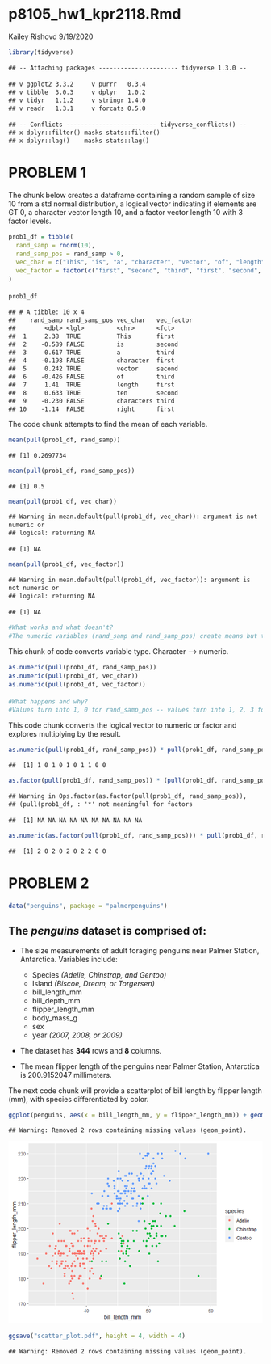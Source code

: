p8105\_hw1\_kpr2118.Rmd
================
Kailey Rishovd
9/19/2020

``` r
library(tidyverse)
```

    ## -- Attaching packages ---------------------- tidyverse 1.3.0 --

    ## v ggplot2 3.3.2     v purrr   0.3.4
    ## v tibble  3.0.3     v dplyr   1.0.2
    ## v tidyr   1.1.2     v stringr 1.4.0
    ## v readr   1.3.1     v forcats 0.5.0

    ## -- Conflicts ------------------------- tidyverse_conflicts() --
    ## x dplyr::filter() masks stats::filter()
    ## x dplyr::lag()    masks stats::lag()

# PROBLEM 1

The chunk below creates a dataframe containing a random sample of size
10 from a std normal distribution, a logical vector indicating if
elements are GT 0, a character vector length 10, and a factor vector
length 10 with 3 factor levels.

``` r
prob1_df = tibble(
  rand_samp = rnorm(10),
  rand_samp_pos = rand_samp > 0,
  vec_char = c("This", "is", "a", "character", "vector", "of", "length", "ten", "characters", "right"),
  vec_factor = factor(c("first", "second", "third", "first", "second", "third", "first", "second", "third", "first"))
)

prob1_df
```

    ## # A tibble: 10 x 4
    ##    rand_samp rand_samp_pos vec_char   vec_factor
    ##        <dbl> <lgl>         <chr>      <fct>     
    ##  1     2.38  TRUE          This       first     
    ##  2    -0.589 FALSE         is         second    
    ##  3     0.617 TRUE          a          third     
    ##  4    -0.198 FALSE         character  first     
    ##  5     0.242 TRUE          vector     second    
    ##  6    -0.426 FALSE         of         third     
    ##  7     1.41  TRUE          length     first     
    ##  8     0.633 TRUE          ten        second    
    ##  9    -0.230 FALSE         characters third     
    ## 10    -1.14  FALSE         right      first

The code chunk attempts to find the mean of each variable.

``` r
mean(pull(prob1_df, rand_samp))
```

    ## [1] 0.2697734

``` r
mean(pull(prob1_df, rand_samp_pos))
```

    ## [1] 0.5

``` r
mean(pull(prob1_df, vec_char))
```

    ## Warning in mean.default(pull(prob1_df, vec_char)): argument is not numeric or
    ## logical: returning NA

    ## [1] NA

``` r
mean(pull(prob1_df, vec_factor))
```

    ## Warning in mean.default(pull(prob1_df, vec_factor)): argument is not numeric or
    ## logical: returning NA

    ## [1] NA

``` r
#What works and what doesn't?
#The numeric variables (rand_samp and rand_samp_pos) create means but the non-numeric variables (vec_char and vec_factor) return NA.
```

This chunk of code converts variable type. Character –\> numeric.

``` r
as.numeric(pull(prob1_df, rand_samp_pos))
as.numeric(pull(prob1_df, vec_char))
as.numeric(pull(prob1_df, vec_factor))

#What happens and why? 
#Values turn into 1, 0 for rand_samp_pos -- values turn into 1, 2, 3 for vec_factor -- values for vec_char result in NA. Vec_char is non-numeric and has no numeric conversion. This is just like the means example above. 
```

This code chunk converts the logical vector to numeric or factor and
explores multiplying by the result.

``` r
as.numeric(pull(prob1_df, rand_samp_pos)) * pull(prob1_df, rand_samp_pos)
```

    ##  [1] 1 0 1 0 1 0 1 1 0 0

``` r
as.factor(pull(prob1_df, rand_samp_pos)) * (pull(prob1_df, rand_samp_pos))
```

    ## Warning in Ops.factor(as.factor(pull(prob1_df, rand_samp_pos)),
    ## (pull(prob1_df, : '*' not meaningful for factors

    ##  [1] NA NA NA NA NA NA NA NA NA NA

``` r
as.numeric(as.factor(pull(prob1_df, rand_samp_pos))) * pull(prob1_df, rand_samp_pos)
```

    ##  [1] 2 0 2 0 2 0 2 2 0 0

# PROBLEM 2

``` r
data("penguins", package = "palmerpenguins")
```

## The *penguins* dataset is comprised of:

  - The size measurements of adult foraging penguins near Palmer
    Station, Antarctica. Variables include:
    
      - Species *(Adelie, Chinstrap, and Gentoo)*
      - Island *(Biscoe, Dream, or Torgersen)*
      - bill\_length\_mm
      - bill\_depth\_mm
      - flipper\_length\_mm
      - body\_mass\_g
      - sex
      - year *(2007, 2008, or 2009)*

  - The dataset has **344** rows and **8** columns.

  - The mean flipper length of the penguins near Palmer Station,
    Antarctica is 200.9152047 millimeters.

The next code chunk will provide a scatterplot of bill length by flipper
length (mm), with species differentiated by color.

``` r
ggplot(penguins, aes(x = bill_length_mm, y = flipper_length_mm)) + geom_point(aes(color = species))
```

    ## Warning: Removed 2 rows containing missing values (geom_point).

![](p8105_hw1_2118_files/figure-gfm/unnamed-chunk-4-1.png)<!-- -->

``` r
ggsave("scatter_plot.pdf", height = 4, width = 4)
```

    ## Warning: Removed 2 rows containing missing values (geom_point).
